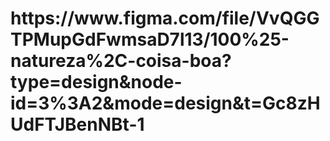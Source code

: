 <html>
  <head></head>
  <body>
    <h1>https://www.figma.com/file/VvQGGTPMupGdFwmsaD7l13/100%25-natureza%2C-coisa-boa?type=design&node-id=3%3A2&mode=design&t=Gc8zHUdFTJBenNBt-1</h1>
  </body>
</html>
